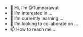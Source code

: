 - 👋 Hi, I’m @Tumnarawut
- 👀 I’m interested in ...
- 🌱 I’m currently learning ...
- 💞️ I’m looking to collaborate on ...
- 📫 How to reach me ...

<!---
Tumnarawut/Tumnarawut is a ✨ special ✨ repository because its `README.md` (this file) appears on your GitHub profile.
You can click the Preview link to take a look at your changes.
--->
